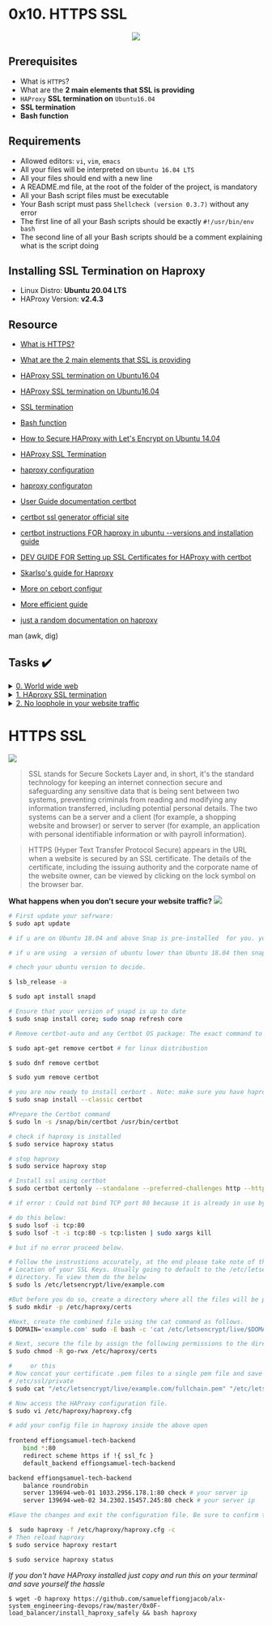 # 0x10. HTTPS SSL 

<p align="center">
  <img src="https://s3.amazonaws.com/intranet-projects-files/holbertonschool-sysadmin_devops/276/FlhGPEK.png"/>
</p>

## Prerequisites
- What is `HTTPS`?
- What are the __2 main elements that SSL is providing__
- `HAProxy` __SSL termination on__ `Ubuntu16.04`
- __SSL termination__
- __Bash function__

## Requirements

- Allowed editors: `vi`, `vim`, `emacs`
- All your files will be interpreted on `Ubuntu 16.04 LTS`
- All your files should end with a new line
- A README.md file, at the root of the folder of the project, is mandatory
- All your Bash script files must be executable
- Your Bash script must pass `Shellcheck (version 0.3.7)` without any error
- The first line of all your Bash scripts should be exactly `#!/usr/bin/env bash`
- The second line of all your Bash scripts should be a comment explaining what is the script doing

## Installing SSL Termination on Haproxy
- Linux Distro: __Ubuntu 20.04 LTS__
- HAProxy Version: __v2.4.3__

## Resource

- [What is HTTPS?](https://www.instantssl.com/http-vs-https)

- [What are the 2 main elements that SSL is providing](https://www.sslshopper.com/why-ssl-the-purpose-of-using-ssl-certificates.html)

- [HAProxy SSL termination on Ubuntu16.04](https://docs.ionos.com/cloud/)

- [HAProxy SSL termination on Ubuntu16.04](https://devops.ionos.com/tutorials/install-and-configure-haproxy-load-balancer-on-ubuntu-1604/)

- [SSL termination](https://en.wikipedia.org/wiki/TLS_termination_proxy)

- [Bash function](https://tldp.org/LDP/abs/html/complexfunct.html)

- [How to Secure HAProxy with Let's Encrypt on Ubuntu 14.04](https://www.digitalocean.com/community/tutorials/how-to-secure-haproxy-with-let-s-encrypt-on-ubuntu-14-04)

- [HAProxy SSL Termination](https://www.haproxy.com/blog/haproxy-ssl-termination/)

- [haproxy configuration](https://www.ssllabs.com/ssltest/)

- [haproxy configuraton](https://www.haproxy.com/blog/the-four-essential-sections-of-an-haproxy-configuration/)

- [User Guide documentation certbot](https://eff-certbot.readthedocs.io/en/stable/using.html#changing-a-certificate-s-key-type)


- [certbot ssl generator official site](https://certbot.eff.org/)

- [certbot instructions FOR haproxy in ubuntu --versions and installation guide](https://certbot.eff.org/instructions?ws=haproxy&os=ubuntufocal)

- [DEV GUIDE FOR Setting up SSL Certificates for HAProxy with certbot](https://dev.to/phansch/setting-up-ssl-certificates-for-haproxy-with-certbot-bb0)


- [Skarlso's guide for Haproxy](https://skarlso.github.io/2017/02/15/how-to-https-with-hugo-letsencrypt-haproxy/)

- [More on cebort configur](https://markontech.com/linux/install-lets-encrypt-ssl-on-haproxy/)


- [More efficient guide](https://www.linuxtechi.com/how-to-setup-haproxy-ssl-termination-ubuntu/)

- [just a random documentation on haproxy ](https://serversforhackers.com/c/letsencrypt-with-haproxy)

man (awk, dig)
## Tasks :heavy_check_mark:

<details>
<summary><a href="./0-world_wide_web">0. World wide web</a></summary><br>
<a href='https://postimg.cc/w3QxtHzN' target='_blank'><img src='https://i.postimg.cc/Y2Jvsqyd/image.png' border='0' alt='image'/></a>
</details>

<details>
<summary><a href="./1-haproxy_ssl_termination">1. HAproxy SSL termination</a></summary><br>
<a href='https://postimages.org/' target='_blank'><img src='https://i.postimg.cc/jSy72SG2/image.png' border='0' alt='image'/></a>
</details>

<details>
<summary><a href="./100-redirect_http_to_https">2. No loophole in your website traffic</a></summary><br>
<a href='https://postimages.org/' target='_blank'><img src='https://i.postimg.cc/Njtg78N1/image.png' border='0' alt='image'/></a>
</details>


# HTTPS SSL

![](https://www.x-cart.com/img/8527/http_to_https-1.webp)

> SSL stands for Secure Sockets Layer and, in short, it's the standard technology for keeping an internet connection secure and safeguarding any sensitive data that is being sent between two systems, preventing criminals from reading and modifying any information transferred, including potential personal details. The two systems can be a server and a client (for example, a shopping website and browser) or server to server (for example, an application with personal identifiable information or with payroll information).

> HTTPS (Hyper Text Transfer Protocol Secure) appears in the URL when a website is secured by an SSL certificate. The details of the certificate, including the issuing authority and the corporate name of the website owner, can be viewed by clicking on the lock symbol on the browser bar.

__What happens when you don’t secure your website traffic?__
<img src='https://s3.amazonaws.com/intranet-projects-files/holbertonschool-sysadmin_devops/276/xCmOCgw.gif'>

```bash
# First update your sofrware: 
$ sudo apt update

# if u are on Ubuntu 18.04 and above Snap is pre-installed  for you. your would not need to install.

# if u are using  a version of ubuntu lower than Ubuntu 18.04 then snap you most intall

# chech your ubuntu version to decide.

$ lsb_release -a

$ sudo apt install snapd

# Ensure that your version of snapd is up to date
$ sudo snap install core; sudo snap refresh core

# Remove certbot-auto and any Certbot OS package: The exact command to do this depends on your OS, but common examples are

$ sudo apt-get remove certbot # for linux distribustion

$ sudo dnf remove certbot

$ sudo yum remove certbot

# you are now ready to install cerbort . Note: make sure you have haproxy installed befor doing  this
$ sudo snap install --classic certbot

#Prepare the Certbot command
$ sudo ln -s /snap/bin/certbot /usr/bin/certbot

# check if haproxy is installed
$ sudo service haproxy status

# stop haproxy 
$ sudo service haproxy stop

# Install ssl using certbot
$ sudo certbot certonly --standalone --preferred-challenges http --http-01-port 80 -d example.com -d www.example.com --non-interactive --agree-tos --email example@gmail.com

# if error : Could not bind TCP port 80 because it is already in use by another process on this system (such as a web server). Please stop the program in question and then try again.

# do this below:
$ sudo lsof -i tcp:80
$ sudo lsof -t -i tcp:80 -s tcp:listen | sudo xargs kill

# but if no error proceed below.

# Follow the instrustions accurately, at the end please take note of the
# Location of your SSL Keys. Usually going to default to the /etc/letsencrypt
# directory. To view them do the below
$ sudo ls /etc/letsencrypt/live/example.com

#But before you do so, create a directory where all the files will be placed.
$ sudo mkdir -p /etc/haproxy/certs

#Next, create the combined file using the cat command as follows.
$ DOMAIN='example.com' sudo -E bash -c 'cat /etc/letsencrypt/live/$DOMAIN/fullchain.pem /etc/letsencrypt/live/$DOMAIN/privkey.pem > /etc/haproxy/certs/$DOMAIN.pem'

# Next, secure the file by assign the following permissions to the directory using
$ sudo chmod -R go-rwx /etc/haproxy/certs

#     or this
# Now concat your certificate .pem files to a single pem file and save them to
# /etc/ssl/private
$ sudo cat "/etc/letsencrypt/live/example.com/fullchain.pem" "/etc/letsencrypt/live/example.com/privkey.pem" > "/etc/ssl/example.com.pem"

# Now access the HAProxy configuration file.
$ sudo vi /etc/haproxy/haproxy.cfg

# add your config file in haproxy inside the above open
  
frontend effiongsamuel-tech-backend
    bind *:80
    redirect scheme https if !{ ssl_fc }
    default_backend effiongsamuel-tech-backend

backend effiongsamuel-tech-backend
    balance roundrobin
    server 139694-web-01 1033.2956.178.1:80 check # your server ip
    server 139694-web-02 34.2302.15457.245:80 check # your server ip

#Save the changes and exit the configuration file. Be sure to confirm that the syntax for HAProxy is okay using the following syntax.

$  sudo haproxy -f /etc/haproxy/haproxy.cfg -c
# Then reload haproxy
$ sudo service haproxy restart

$ sudo service haproxy status
```
_If you don't have HAProxy installed just copy and run this on your terminal and save yourself the hassle_

```
$ wget -O haproxy https://github.com/samueleffiongjacob/alx-system_engineering-devops/raw/master/0x0F-load_balancer/install_haproxy_safely && bash haproxy

```


